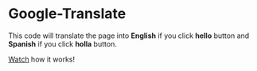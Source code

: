 # Google-Translate
This code will translate the page into **English** if you click **hello** button and **Spanish** if you click **holla** button.

[Watch](https://www.awesomescreenshot.com/video/6746759?key=63849089376a450ab40c39560d548711) how it works!

